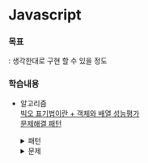 # Javascript

### 목표
: 생각한대로 구현 할 수 있을 정도  

### 학습내용
- 알고리즘    
  [빅오 표기법이란 + 객체와 배열 성능평가](./md/bigO.md)    
  [문제해결 패턴](./md/problemSolvingPattern.md)    
  <details>
  <summary>패턴</summary>

  [알고리즘 패턴 : 빈도수 세기 패턴 - Anagrams](./md/pattern/frequencyCounter.md)    
  [알고리즘 패턴 : 다중 포인터 패턴 - countUniqueValues](./md/pattern/multiplePointer.md)    
  [알고리즘 패턴 : 슬라이딩 윈도우 - maxSum](./md/pattern/slidingWindow.md)    
  [알고리즘 패턴 : 분할과 정복 - binarySearch](./md/pattern/divideAndConquer.md)    

  [알고리즘 패턴 : 정렬 - bubblesort](./md/pattern/sort/bubblesort.md)    
  [알고리즘 패턴 : 정렬 - selectionSort](./md/pattern/sort/selectionsort.md)    
  [알고리즘 패턴 : 정렬 - insertionsort](./md/pattern/sort/insertionsort.md)    
  </details>

  <details>
  <summary>문제</summary>

  [알고리즘 문제 : sameFrequency](./md/problem/sameFrequency.md)    
  [알고리즘 문제 : areThereDuplicates](./md/problem/areThereDuplicates.md)    
  [알고리즘 문제 : averagePair](./md/problem/averagePair.md)    
  [알고리즘 문제 : isSubsequence](./md/problem/isSubsequence.md)    
  [알고리즘 문제 : maxSubarraySum](./md/problem/maxSubarraySum.md)    
  [알고리즘 문제 : minSubArrayLen](./md/problem/minSubArrayLen.md)    
  [알고리즘 문제 : findLongestSubstring](./md/problem/findLongestSubstring.md)    

  [알고리즘 문제 : recursion](./md/problem/recursion/recursion.md)    
  [알고리즘 문제 : reverse](./md/problem/recursion/reverse.md)    
  [알고리즘 문제 : isPalindrome](./md/problem/recursion/isPalindrome.md)    
  [알고리즘 문제 : someRecursive](./md/problem/recursion/someRecursive.md)    
  [알고리즘 문제 : flatten](./md/problem/recursion/flatten.md)    
  [알고리즘 문제 : capitalizeFirst](./md/problem/recursion/capitalizeFirst.md)    
  [알고리즘 문제 : nestedEvenSum](./md/problem/recursion/nestedEvenSum.md)    
  [알고리즘 문제 : capitalizeWords](./md/problem/recursion/capitalizeWords.md)    
  [알고리즘 문제 : stringifyNumbers](./md/problem/recursion/stringifyNumbers.md)    
  [알고리즘 문제 : collectStrings](./md/problem/recursion/collectStrings.md)    

  [알고리즘 문제 : searchAlgorithm](./md/problem/searchAlgorithm.md)    
  </details>

<!-- ## 블로그
[[JS] 공공데이터포털 오픈 API를 XMLhttp, Fetch, Axios 방법으로 호출하기](https://inseong1204.tistory.com/110) -->